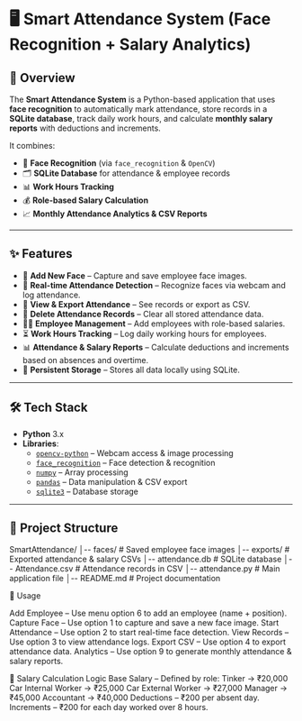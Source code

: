 # 🖥 Smart Attendance System (Face Recognition + Salary Analytics)

## 📌 Overview
The **Smart Attendance System** is a Python-based application that uses **face recognition** to automatically mark attendance, store records in a **SQLite database**, track daily work hours, and calculate **monthly salary reports** with deductions and increments.

It combines:

- 🎯 **Face Recognition** (via `face_recognition` & `OpenCV`)
- 🗂 **SQLite Database** for attendance & employee records
- 📊 **Work Hours Tracking**
- 💰 **Role-based Salary Calculation**
- 📈 **Monthly Attendance Analytics & CSV Reports**

---

## ✨ Features

- 📸 **Add New Face** – Capture and save employee face images.
- 🎥 **Real-time Attendance Detection** – Recognize faces via webcam and log attendance.
- 📄 **View & Export Attendance** – See records or export as CSV.
- 🧹 **Delete Attendance Records** – Clear all stored attendance data.
- 👨‍💼 **Employee Management** – Add employees with role-based salaries.
- ⏳ **Work Hours Tracking** – Log daily working hours for employees.
- 📊 **Attendance & Salary Reports** – Calculate deductions and increments based on absences and overtime.
- 💾 **Persistent Storage** – Stores all data locally using SQLite.

---

## 🛠 Tech Stack
- **Python** 3.x
- **Libraries**:
  - [`opencv-python`](https://pypi.org/project/opencv-python/) – Webcam access & image processing
  - [`face_recognition`](https://pypi.org/project/face-recognition/) – Face detection & recognition
  - [`numpy`](https://numpy.org/) – Array processing
  - [`pandas`](https://pandas.pydata.org/) – Data manipulation & CSV export
  - [`sqlite3`](https://docs.python.org/3/library/sqlite3.html) – Database storage

---

## 📂 Project Structure

SmartAttendance/
│-- faces/ # Saved employee face images
│-- exports/ # Exported attendance & salary CSVs
│-- attendance.db # SQLite database
│-- Attendance.csv # Attendance records in CSV
│-- attendance.py # Main application file
│-- README.md # Project documentation

📸 Usage

Add Employee – Use menu option 6 to add an employee (name + position).
Capture Face – Use option 1 to capture and save a new face image.
Start Attendance – Use option 2 to start real-time face detection.
View Records – Use option 3 to view attendance logs.
Export CSV – Use option 4 to export attendance data.
Analytics – Use option 9 to generate monthly attendance & salary reports.

🧮 Salary Calculation Logic
Base Salary – Defined by role:
Tinker → ₹20,000
Car Internal Worker → ₹25,000
Car External Worker → ₹27,000
Manager → ₹45,000
Accountant → ₹40,000
Deductions – ₹200 per absent day.
Increments – ₹200 for each day worked over 8 hours.
